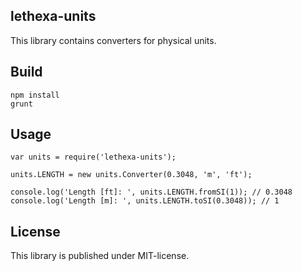 lethexa-units
-------------

This library contains converters for physical units.

Build
-----

	npm install
	grunt


Usage
-----
	var units = require('lethexa-units');

	units.LENGTH = new units.Converter(0.3048, 'm', 'ft');

	console.log('Length [ft]: ', units.LENGTH.fromSI(1)); // 0.3048
	console.log('Length [m]: ', units.LENGTH.toSI(0.3048)); // 1

License
-------

This library is published under MIT-license.




